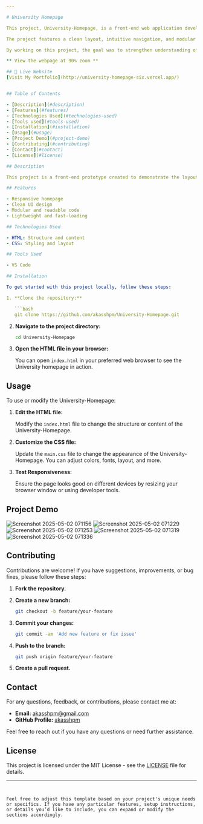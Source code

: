 ```yaml
---

# University Homepage

This project, University-Homepage, is a front-end web application developed as part of a semester project. It is designed to demonstrate the fundamental principles of modern web development using core technologies such as HTML and CSS. The main objective of this project is to build a responsive, accessible, and visually appealing user interface that can serve as a base for future web applications.

The project features a clean layout, intuitive navigation, and modular code structure, making it easy to maintain and scale. It provides a static prototype of a potential application homepage, focusing on the presentation layer rather than dynamic backend functionality.

By working on this project, the goal was to strengthen understanding of front-end design principles, improve coding practices, and gain hands-on experience in developing real-world web interfaces. This project can also serve as a reference or starting point for more advanced development work.

** View the webpage at 90% zoom **

## 🔗 Live Website
[Visit My Portfolio](http://university-homepage-six.vercel.app/)


## Table of Contents

- [Description](#description)
- [Features](#features)
- [Technologies Used](#technologies-used)
- [Tools used](#tools-used)
- [Installation](#installation)
- [Usage](#usage)
- [Project Demo](#project-demo)
- [Contributing](#contributing)
- [Contact](#contact)
- [License](#license)

## Description

This project is a front-end prototype created to demonstrate the layout and design of a web-based application. It includes a structured homepage (`index.html`) styled with CSS for attractive user interface. The goal is to provide a responsive, accessible, and visually appealing user interface as part of an academic semester project.

## Features

- Responsive homepage
- Clean UI design
- Modular and readable code
- Lightweight and fast-loading

## Technologies Used

- HTML: Structure and content
- CSS: Styling and layout

## Tools Used

- VS Code 

## Installation

To get started with this project locally, follow these steps:

1. **Clone the repository:**

   ```bash
   git clone https://github.com/akasshpm/University-Homepage.git
   ```

2. **Navigate to the project directory:**

   ```bash
   cd University-Homepage
   ```

3. **Open the HTML file in your browser:**

   You can open `index.html` in your preferred web browser to see the University homepage in action.

## Usage

To use or modify the University-Homepage:

1. **Edit the HTML file:**

   Modify the `index.html` file to change the structure or content of the University-Homepage.

2. **Customize the CSS file:**

   Update the `main.css` file to change the appearance of the University-Homepage. You can adjust colors, fonts, layout, and more.

3. **Test Responsiveness:**

   Ensure the page looks good on different devices by resizing your browser window or using developer tools.

 ## Project Demo
 
![Screenshot 2025-05-02 071156](https://github.com/user-attachments/assets/a2eb5bf3-483b-4e32-b17b-7f52e6ced815)
![Screenshot 2025-05-02 071229](https://github.com/user-attachments/assets/f10e46e3-ef5e-4e57-98b5-692ef5dc4785)
![Screenshot 2025-05-02 071253](https://github.com/user-attachments/assets/18e1b0a0-79bb-45e4-be85-f9ae3c0ed104)
![Screenshot 2025-05-02 071319](https://github.com/user-attachments/assets/648c4211-d758-4202-8572-da09b637e2dd)
![Screenshot 2025-05-02 071336](https://github.com/user-attachments/assets/c68b449d-5050-40b6-9d2f-4807d66a6036)

## Contributing

Contributions are welcome! If you have suggestions, improvements, or bug fixes, please follow these steps:

1. **Fork the repository.**
2. **Create a new branch:**

   ```bash
   git checkout -b feature/your-feature
   ```

3. **Commit your changes:**

   ```bash
   git commit -am 'Add new feature or fix issue'
   ```

4. **Push to the branch:**

   ```bash
   git push origin feature/your-feature
   ```

5. **Create a pull request.**

## Contact

For any questions, feedback, or contributions, please contact me at:

- **Email:** akasshpm@gmail.com
- **GitHub Profile:** [akasshpm](https://github.com/akasshpm)

Feel free to reach out if you have any questions or need further assistance.

## License

This project is licensed under the MIT License - see the [LICENSE](LICENSE) file for details.

---
```


Feel free to adjust this template based on your project's unique needs or specifics. If you have any particular features, setup instructions, or details you’d like to include, you can expand or modify the sections accordingly.
